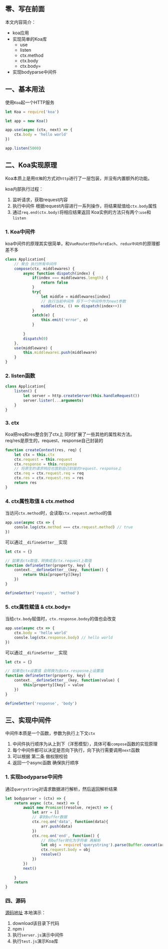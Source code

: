 

## 零、写在前面
本文内容简介：
- koa应用
- 实现简单的Koa库
  - use
  - listen
  - ctx.method
  - ctx.body
  - ctx.body=
- 实现bodyparse中间件

## 一、基本用法
使用`Koa`起一个HTTP服务
```js
let Koa = require('koa')

let app = new Koa()

app.use(async (ctx, next) => {
    ctx.body = 'hello world'
})

app.listen(5000)
```
## 二、Koa实现原理
Koa本质上是用`优雅`的方式对`http`进行了一层包装，并没有内置额外的功能。  

koa内部执行过程：
1. 监听请求，获取request内容
2. 执行中间件 根据request内容进行一系列操作，将结果赋值给`ctx.body`属性
3. 通过`req.end(ctx.body)`将相应结果返回
Koa实例的方法只有两个:`use`和`listen`
### 1. Koa中间件
koa中间件的原理其实很简单，和`VueRouter的beforeEach`、`redux中间件`的原理都差不多
```js
class Application{
    // 聚合 执行所有中间件
    compose(ctx, middlewares) {
        async function dispatch(index) {
            if(index === middlewares.length) {
                return false
            }
            try{
                let middle = middlewares[index]
                // 执行当前中间件 将下一个中间件作为next参数
                middle(ctx, () => dispatch(index++))
            }
            catch(e) {
                this.emit('error', e)
            }
            
        }
        dispatch(0)
    },
    use(middleware) {
        this.middlewares.push(middleware)
    }
}
```
### 2. listen函数
```js
class Application{
    listen() {
        let server = http.createServer(this.handleRequest())
        server.lister(...arguments)
    }
}
```
### 3. ctx
Koa把req和res整合到了ctx上 同时扩展了一些其他的属性和方法。  
req/res是原生的，request、response自己封装的
```js
function createContext(res, req) {
    let ctx = this.ctx
    ctx.request = this.request
    ctx.response = this.response
    // 将原生的请求响应也放到自己封装的request、response上
    ctx.req = ctx.request.req = req
    ctx.res = ctx.request.res = res
    return res
}
```
### 4. ctx属性取值 & ctx.method
当访问`ctx.method`时，会读取`ctx.request.method`的值
```js
app.use(async ctx => {
    consle.log(ctx.method === ctx.request.method) // true
})
```
可以通过`__difineGetter__`实现
```js
let ctx = {}

// 如果去ctx取值，转换成去ctx.request上取值
function defineGetter(property, key) {
    context.__defineGetter__(key, function() {
        return this[property][key]
    })
}

defineGetter('request', 'method')
```
### 5. ctx属性赋值 & ctx.body=
当给`ctx.body`赋值时，`ctx.response.bodoy`的值也会改变
```js
app.use(async ctx => {
    ctx.body = 'hello world'
    consle.log(ctx.response.body) // hello world
})
```
可以通过`__difineSetter__`实现
```js
let ctx = {}

// 如果在ctx设置值 会转换为去ctx.resposne上设置值
function defineSetter(property, key) {
    context.__defineSetter__(key, function(value) {
        this[property][key] = value
    })
}

defineSetter('response', 'body')
```
## 三、实现中间件
中间件本质是一个函数，参数为执行上下文`ctx`
1. 中间件执行顺序为从上到下（洋葱模型），具体可看`compose`函数的实现原理
2. 每个中间件都可以决定是否向下执行，向下执行需要调用`next`函数
3. 可以根据 第二条 做权限校验
4. 返回一个async函数 确保执行顺序

### 1. 实现bodyparse中间件
通过`querystring`对请求数据进行解析，然后返回解析结果
```js
let bodyparser = (ctx) => {
    return async (ctx, next) => {
        await new Promise((resolve, reject) => {
            let arr = []
            // 拿到buffer数据
            ctx.req.on('data', function(data){
                arr.push(data)
            })
            ctx.req.on('end', function() {
                // 将buffer转化为字符串 再解析
                let obj = require('querystring').parse(Buffer.concat(arr).toString())
                ctx.request.body = obj
                resolve()
            })
        })
        next()
        
    }
    return 
}
```
### 四、源码
[源码地址](https://github.com/pluckychuang/blog/tree/master/3node/koa)
本地演示：
1. download该目录下代码
2. npm i
3. 执行`server.js`演示中间件
4. 执行`test.js`演示Koa库
